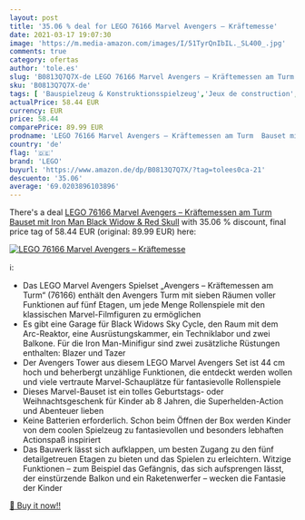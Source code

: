 ```yaml
---
layout: post
title: '35.06 % deal for LEGO 76166 Marvel Avengers – Kräftemesse'
date: 2021-03-17 19:07:30
image: 'https://m.media-amazon.com/images/I/51TyrQnIbIL._SL400_.jpg'
comments: true
category: ofertas
author: 'tole.es'
slug: 'B0813Q7Q7X-de LEGO 76166 Marvel Avengers – Kräftemessen am Turm Bauset...'
sku: 'B0813Q7Q7X-de'
tags: [ 'Bauspielzeug & Konstruktionsspielzeug','Jeux de construction','Jeux et Jouets','Jeux et jouets','Spielzeug','lego', ]
actualPrice: 58.44 EUR
currency: EUR
price: 58.44
comparePrice: 89.99 EUR
prodname: 'LEGO 76166 Marvel Avengers – Kräftemessen am Turm  Bauset mit Iron Man  Black Widow & Red Skull'
country: 'de'
flag: '🇩🇪'
brand: 'LEGO'
buyurl: 'https://www.amazon.de/dp/B0813Q7Q7X/?tag=tolees0ca-21'
descuento: '35.06'
average: '69.0203896103896'
---
```


There's a deal [LEGO 76166 Marvel Avengers – Kräftemessen am Turm  Bauset mit Iron Man  Black Widow & Red Skull](https://www.amazon.de/dp/B0813Q7Q7X/?tag=tolees0ca-21)  with  35.06 % discount, final price tag of  58.44 EUR (original: 89.99 EUR) here:

[![LEGO 76166 Marvel Avengers – Kräftemesse](https://m.media-amazon.com/images/I/51TyrQnIbIL._SL400_.jpg)](https://www.amazon.de/dp/B0813Q7Q7X/?tag=tolees0ca-21)

ℹ️:

- Das LEGO Marvel Avengers Spielset „Avengers – Kräftemessen am Turm“ (76166) enthält den Avengers Turm mit sieben Räumen voller Funktionen auf fünf Etagen, um jede Menge Rollenspiele mit den klassischen Marvel-Filmfiguren zu ermöglichen
- Es gibt eine Garage für Black Widows Sky Cycle, den Raum mit dem Arc-Reaktor, eine Ausrüstungskammer, ein Techniklabor und zwei Balkone. Für die Iron Man-Minifigur sind zwei zusätzliche Rüstungen enthalten: Blazer und Tazer
- Der Avengers Tower aus diesem LEGO Marvel Avengers Set ist 44 cm hoch und beherbergt unzählige Funktionen, die entdeckt werden wollen und viele vertraute Marvel-Schauplätze für fantasievolle Rollenspiele
- Dieses Marvel-Bauset ist ein tolles Geburtstags- oder Weihnachtsgeschenk für Kinder ab 8 Jahren, die Superhelden-Action und Abenteuer lieben
- Keine Batterien erforderlich. Schon beim Öffnen der Box werden Kinder von dem coolen Spielzeug zu fantasievollen und besonders lebhaften Actionspaß inspiriert
- Das Bauwerk lässt sich aufklappen, um besten Zugang zu den fünf detailgetreuen Etagen zu bieten und das Spielen zu erleichtern. Witzige Funktionen – zum Beispiel das Gefängnis, das sich aufsprengen lässt, der einstürzende Balkon und ein Raketenwerfer – wecken die Fantasie der Kinder

[🛒 Buy it now!!](https://www.amazon.de/dp/B0813Q7Q7X/?tag=tolees0ca-21)
